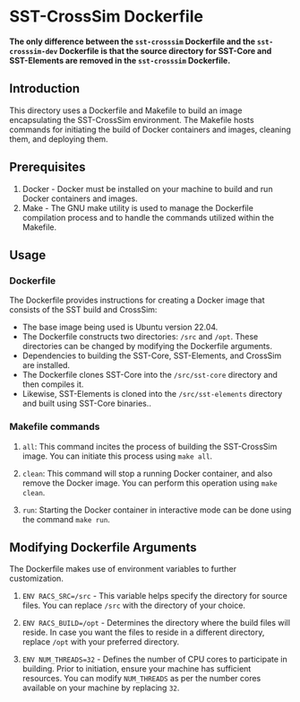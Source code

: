 # SST-CrossSim Dockerfile 

__The only difference between the `sst-crosssim` Dockerfile and the `sst-crosssim-dev` Dockerfile is that the source directory for SST-Core and SST-Elements are removed in the `sst-crosssim` Dockerfile.__

## Introduction

This directory uses a Dockerfile and Makefile to build an image encapsulating the SST-CrossSim environment. The Makefile hosts commands for initiating the build of Docker containers and images, cleaning them, and deploying them.

## Prerequisites

1. Docker - Docker must be installed on your machine to build and run Docker containers and images.
2. Make - The GNU make utility is used to manage the Dockerfile compilation process and to handle the commands utilized within the Makefile.

## Usage

### Dockerfile

The Dockerfile provides instructions for creating a Docker image that consists of the SST build and CrossSim:

- The base image being used is Ubuntu version 22.04.
- The Dockerfile constructs two directories: `/src` and `/opt`. These directories can be changed by modifying the Dockerfile arguments.
- Dependencies to building the SST-Core, SST-Elements, and CrossSim are installed.
- The Dockerfile clones SST-Core into the `/src/sst-core` directory and then compiles it.
- Likewise, SST-Elements is cloned into the `/src/sst-elements` directory and built using SST-Core binaries..

### Makefile commands

1. `all`: This command incites the process of building the SST-CrossSim image. You can initiate this process using `make all`.

2. `clean`: This command will stop a running Docker container, and also remove the Docker image. You can perform this operation using `make clean`.

3. `run`: Starting the Docker container in interactive mode can be done using the command `make run`.

## Modifying Dockerfile Arguments

The Dockerfile makes use of environment variables to further customization. 

1. `ENV RACS_SRC=/src` - This variable helps specify the directory for source files. You can replace `/src` with the directory of your choice. 

2. `ENV RACS_BUILD=/opt` - Determines the directory where the build files will reside. In case you want the files to reside in a different directory, replace `/opt` with your preferred directory. 

3. `ENV NUM_THREADS=32` - Defines the number of CPU cores to participate in building. Prior to initiation, ensure your machine has sufficient resources. You can modify `NUM_THREADS` as per the number cores available on your machine by replacing `32`.
